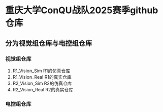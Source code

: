 # 重庆大学ConQU战队2025赛季github仓库
## 分为视觉组仓库与电控组仓库
### 视觉组仓库
1. R1_Vision_Sim R1的仿真仓库
2. R1_Vision_Real R1的真实仓库
3. R2_Vision_Sim R2的仿真仓库
4. R2_Vision_Real R2的真实仓库
### 电控组仓库

